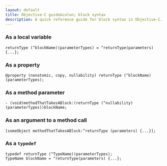 ```yaml
---
layout: default
title: Objective-C guide&colon; block syntax
description: A quick reference guide for block syntax in Objective-C.
---
```


### As a local variable

```
returnType (^blockName)(parameterTypes) = ^returnType(parameters) {...};
```

### As a property

```
@property (nonatomic, copy, nullability) returnType (^blockName)(parameterTypes);
```

### As a method parameter

```
- (void)methodThatTakesABlock:(returnType (^nullability)(parameterTypes))blockName;
```

### As an argument to a method call

```
[someObject methodThatTakesABlock:^returnType (parameters) {...}];
```

### As a `typedef`

```
typedef returnType (^TypeName)(parameterTypes);
TypeName blockName = ^returnType(parameters) {...};
```
